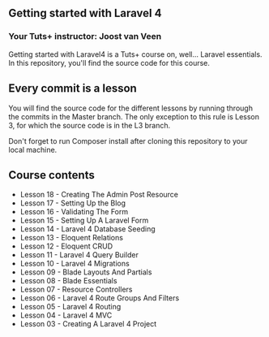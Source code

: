 ## Getting started with Laravel 4

### Your Tuts+ instructor: Joost van Veen

Getting started with Laravel4 is a Tuts+ course on, well... Laravel essentials. In this repository, you'll find the source code for this course.

## Every commit is a lesson

You will find the source code for the different lessons by running through the commits in the Master branch. The only exception to this rule is Lesson 3, for which the source code is in the L3 branch.

Don't forget to run Composer install after cloning this repository to your local machine.

## Course contents

* Lesson 18 - Creating The Admin Post Resource
* Lesson 17 - Setting Up the Blog
* Lesson 16 - Validating The Form
* Lesson 15 - Setting Up A Laravel Form
* Lesson 14 - Laravel 4 Database Seeding
* Lesson 13 - Eloquent Relations
* Lesson 12 - Eloquent CRUD
* Lesson 11 - Laravel 4 Query Builder
* Lesson 10 - Laravel 4 Migrations
* Lesson 09 - Blade Layouts And Partials
* Lesson 08 - Blade Essentials
* Lesson 07 - Resource Controllers
* Lesson 06 - Laravel 4 Route Groups And Filters
* Lesson 05 - Laravel 4 Routing
* Lesson 04 - Laravel 4 MVC
* Lesson 03 - Creating A Laravel 4 Project
